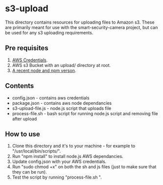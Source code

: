 
# s3-upload 

This directory contains resources for uploading files to Amazon s3.  These are primarily meant for use with the smart-security-camera project, but can be used for any s3 uploading requirements.

## Pre requisites

1. [AWS Credentials](http://docs.aws.amazon.com/general/latest/gr/aws-sec-cred-types.html#access-keys-and-secret-access-keys).
2. AWS s3 Bucket with an upload/ directory at root.
3. [A recent node and npm verson](https://github.com/sdesalas/node-pi-zero).

## Contents

* config.json - contains aws credentials
* package.json - contains aws node dependancies
* s3-upload-file.js - node.js script that uploads file
* process-file.sh - bash script for running node.js script and removing file after upload

## How to use

1. Clone this directory and it's to your machine - for example to "/usr/local/bin/scripts/".
2. Run "npm install" to install node.js AWS dependancies.
3. Update config.json with your AWS credentials.
4. Run "sudo chmod +x" on both the sh and js files (just to make sure that they can be run).
5. Test the script by running "process-file.sh <your-bucket-name> <file-to-upload>".
